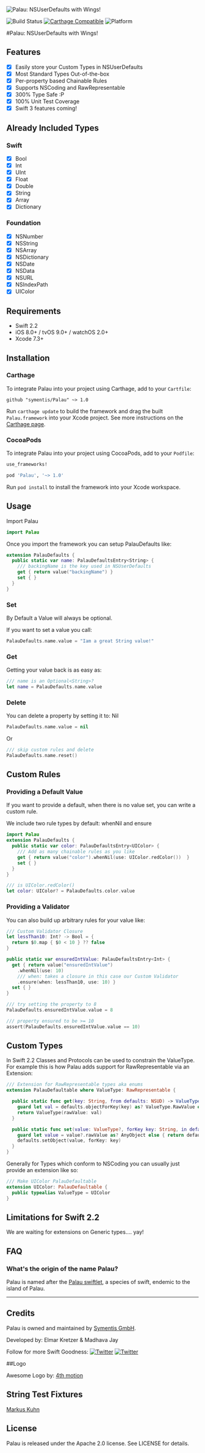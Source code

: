 ![Palau: NSUserDefaults with Wings!](https://raw.githubusercontent.com/symentis/Palau/master/Resources/palau-logo.png)

![Build Status](https://img.shields.io/badge/build-passing-4BC51D.svg?style=flat)
[![Carthage Compatible](https://img.shields.io/badge/Carthage-compatible-4BC51D.svg?style=flat)](https://github.com/Carthage/Carthage)
![Platform](https://img.shields.io/badge/platform-ios%20%7C%20tvos%20%7C%20watchos-9b9b9b.svg?style=flat)

#Palau: NSUserDefaults with Wings!

## Features

- [x] Easily store your Custom Types in NSUserDefaults
- [x] Most Standard Types Out-of-the-box
- [x] Per-property based Chainable Rules
- [x] Supports NSCoding and RawRepresentable
- [x] 300% Type Safe :P
- [x] 100% Unit Test Coverage
- [x] Swift 3 features coming!

## Already Included Types
### Swift
- [x] Bool
- [x] Int
- [x] UInt
- [x] Float
- [x] Double
- [x] String
- [x] Array
- [x] Dictionary

### Foundation
- [x] NSNumber
- [x] NSString
- [x] NSArray
- [x] NSDictionary
- [x] NSDate
- [x] NSData
- [x] NSURL
- [x] NSIndexPath
- [x] UIColor

## Requirements
- Swift 2.2
- iOS 8.0+ / tvOS 9.0+ / watchOS 2.0+
- Xcode 7.3+

## Installation

### Carthage

To integrate Palau into your project using Carthage, add to your `Cartfile`:

```ogdl
github "symentis/Palau" ~> 1.0
```

Run `carthage update` to build the framework and drag the built `Palau.framework` into your Xcode project.
See more instructions on the [Carthage page](https://github.com/Carthage/Carthage).

### CocoaPods

To integrate Palau into your project using CocoaPods, add to your `Podfile`:

```ruby
use_frameworks!

pod 'Palau', '~> 1.0'
```

Run `pod install` to install the framework into your Xcode workspace.

## Usage
Import Palau

```swift
import Palau
```

Once you import the framework you can setup PalauDefaults like:

```swift
extension PalauDefaults {
  public static var name: PalauDefaultsEntry<String> {
    /// backingName is the key used in NSUserDefaults
    get { return value("backingName") }
    set { }
  }
}
```

### Set
By Default a Value will always be optional. 

If you want to set a value you call:

```swift
PalauDefaults.name.value = "Iam a great String value!"
```

### Get
Getting your value back is as easy as:
```swift
/// name is an Optional<String>?
let name = PalauDefaults.name.value
```

### Delete
You can delete a property by setting it to: Nil
```swift
PalauDefaults.name.value = nil
```
Or
```swift
/// skip custom rules and delete
PalauDefaults.name.reset()
```

## Custom Rules

### Providing a Default Value
If you want to provide a default, when there is no value set,
you can write a custom rule.

We include two rule types by default: whenNil and ensure

```swift
import Palau
extension PalauDefaults {
  public static var color: PalauDefaultsEntry<UIColor> {
    /// Add as many chainable rules as you like
    get { return value("color").whenNil(use: UIColor.redColor())  }
    set { }
  }
}

/// is UIColor.redColor() 
let color: UIColor? = PalauDefaults.color.value
```

### Providing a Validator

You can also build up arbitrary rules for your value like:

```swift
/// Custom Validator Closure
let lessThan10: Int? -> Bool = {
  return $0.map { $0 < 10 } ?? false
}

public static var ensuredIntValue: PalauDefaultsEntry<Int> {
  get { return value("ensuredIntValue")
    .whenNil(use: 10)
    /// when: takes a closure in this case our Custom Validator
    .ensure(when: lessThan10, use: 10) }
  set { }
}

/// try setting the property to 8
PalauDefaults.ensuredIntValue.value = 8

/// property ensured to be >= 10
assert(PalauDefaults.ensuredIntValue.value == 10)
```

## Custom Types

In Swift 2.2 Classes and Protocols can be used to constrain the ValueType.
For example this is how Palau adds support for RawRepresentable via an Extension:

```swift
/// Extension for RawRepresentable types aka enums
extension PalauDefaultable where ValueType: RawRepresentable {

  public static func get(key: String, from defaults: NSUD) -> ValueType? {
    guard let val = defaults.objectForKey(key) as? ValueType.RawValue else { return nil }
    return ValueType(rawValue: val)
  }

  public static func set(value: ValueType?, forKey key: String, in defaults: NSUD) -> Void {
    guard let value = value?.rawValue as? AnyObject else { return defaults.removeObjectForKey(key) }
    defaults.setObject(value, forKey: key)
  }
}
```

Generally for Types which conform to NSCoding you can usually just provide an
extension like so:

```swift
/// Make UIColor PalauDefaultable
extension UIColor: PalauDefaultable {
  public typealias ValueType = UIColor
}
```

## Limitations for Swift 2.2
We are waiting for extensions on Generic types.... yay!

## FAQ

### What's the origin of the name Palau?

Palau is named after the [Palau swiftlet](https://en.wikipedia.org/wiki/Palau_swiftlet), a species of swift, endemic to the island of Palau.

---

## Credits
Palau is owned and maintained by [Symentis GmbH](http://symentis.com).

Developed by: Elmar Kretzer &amp; Madhava Jay

Follow for more Swift Goodness:
[![Twitter](https://img.shields.io/badge/twitter-@elmkretzer-blue.svg?style=flat)](http://twitter.com/elmkretzer)
[![Twitter](https://img.shields.io/badge/twitter-@madhavajay-blue.svg?style=flat)](http://twitter.com/madhavajay)

##Logo

Awesome Logo by: [4th motion](http://4thmotion.com)

## String Test Fixtures
[Markus Kuhn](http://www.cl.cam.ac.uk/~mgk25/)

## License
Palau is released under the Apache 2.0 license. See LICENSE for details.

